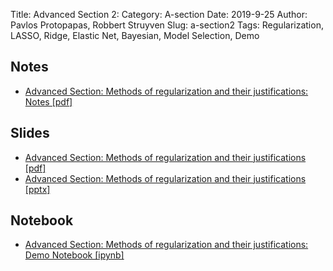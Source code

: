 Title: Advanced Section 2:
Category: A-section
Date: 2019-9-25
Author: Pavlos Protopapas, Robbert Struyven
Slug: a-section2
Tags: Regularization, LASSO, Ridge, Elastic Net, Bayesian, Model Selection, Demo

## Notes
- [Advanced Section: Methods of regularization and their justifications: Notes [pdf]]({attach}notes/A-sec2_Regularization.pdf )

## Slides
- [Advanced Section: Methods of regularization and their justifications [pdf]]({attach}presentation/A-sec2_Slides.pdf )
- [Advanced Section: Methods of regularization and their justifications [pptx]]({attach}presentation/A-sec2_Slides.pptx )

## Notebook
- [Advanced Section: Methods of regularization and their justifications: Demo Notebook [ipynb]]({filename}notebook/A-sec2_demo.ipynb )
